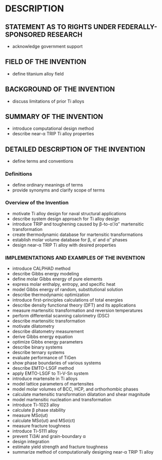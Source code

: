 # DESCRIPTION

## STATEMENT AS TO RIGHTS UNDER FEDERALLY-SPONSORED RESEARCH

- acknowledge government support

## FIELD OF THE INVENTION

- define titanium alloy field

## BACKGROUND OF THE INVENTION

- discuss limitations of prior Ti alloys

## SUMMARY OF THE INVENTION

- introduce computational design method
- describe near-α TRIP Ti alloy properties

## DETAILED DESCRIPTION OF THE INVENTION

- define terms and conventions

### Definitions

- define ordinary meanings of terms
- provide synonyms and clarify scope of terms

### Overview of the Invention

- motivate Ti alloy design for naval structural applications
- describe system design approach for Ti alloy design
- introduce TRIP and toughening caused by β-to-α′/α″ martensitic transformation
- create thermodynamic database for martensitic transformations
- establish molar volume database for β, α′ and α″ phases
- design near-α TRIP Ti alloy with desired properties

### IMPLEMENTATIONS AND EXAMPLES OF THE INVENTION

- introduce CALPHAD method
- describe Gibbs energy modeling
- define molar Gibbs energy of pure elements
- express molar enthalpy, entropy, and specific heat
- model Gibbs energy of random, substitutional solution
- describe thermodynamic optimization
- introduce first-principles calculations of total energies
- describe density functional theory (DFT) and its applications
- measure martensitic transformation and reversion temperatures
- perform differential scanning calorimetry (DSC)
- describe martensitic transformation
- motivate dilatometry
- describe dilatometry measurement
- derive Gibbs energy equation
- optimize Gibbs energy parameters
- describe binary systems
- describe ternary systems
- evaluate performance of TiGen
- show phase boundaries of various systems
- describe EMTO-LSGF method
- apply EMTO-LSGF to Ti-V-Sn system
- introduce martensite in Ti alloys
- model lattice parameters of martensites
- model molar volumes of BCC, HCP, and orthorhombic phases
- calculate martensitic transformation dilatation and shear magnitude
- model martensitic nucleation and transformation
- introduce Ti-1023 alloy
- calculate β phase stability
- measure MSσ(ut)
- calculate MSσ(ut) and MSσ(ct)
- measure fracture toughness
- introduce Ti-5111 alloy
- prevent Ti3Al and grain-boundary α
- design integration
- estimate yield strength and fracture toughness
- summarize method of computationally designing near-α TRIP Ti alloy

